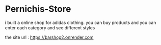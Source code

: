 ﻿# Pernichis-Store
i built a online shop for adidas clothing. you can buy products and you can enter each category and see different styles

the site url :
https://barshop2.onrender.com
